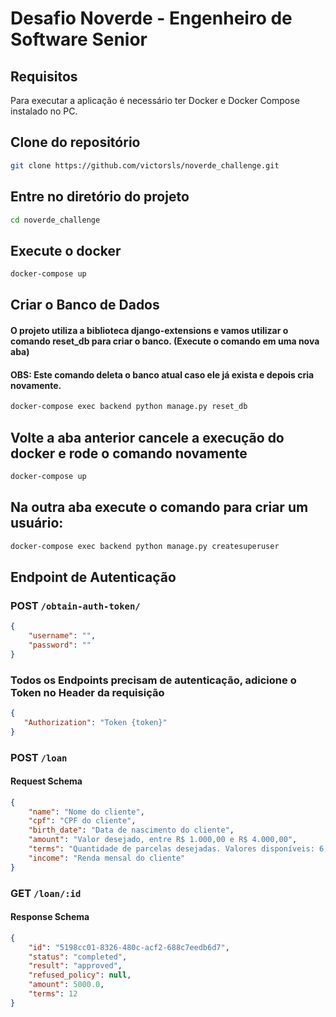 # Desafio Noverde - Engenheiro de Software Senior

## Requisitos
Para executar a aplicação é necessário ter Docker e Docker Compose instalado no PC.

## Clone do repositório
```bash
git clone https://github.com/victorsls/noverde_challenge.git
```
## Entre no diretório do projeto
```bash
cd noverde_challenge
```

## Execute o docker
```bash
docker-compose up
```

## Criar o Banco de Dados
#### O projeto utiliza a biblioteca django-extensions e vamos utilizar o comando reset_db para criar o banco. (Execute o comando em uma nova aba)
#### OBS: Este comando deleta o banco atual caso ele já exista e depois cria novamente.

```bash
docker-compose exec backend python manage.py reset_db
```

## Volte a aba anterior cancele a execução do docker e rode o comando novamente
```bash
docker-compose up
```

## Na outra aba execute o comando para criar um usuário:
```bash
docker-compose exec backend python manage.py createsuperuser
```

## Endpoint de Autenticação
### **POST** `/obtain-auth-token/`
```json
{
    "username": "",
    "password": ""
}
```

### Todos os Endpoints precisam de autenticação, adicione o Token no Header da requisição
```json
{
   "Authorization": "Token {token}"
}
```

### **POST** `/loan`
#### Request Schema
```json
{
    "name": "Nome do cliente",
    "cpf": "CPF do cliente",
    "birth_date": "Data de nascimento do cliente",
    "amount": "Valor desejado, entre R$ 1.000,00 e R$ 4.000,00",
    "terms": "Quantidade de parcelas desejadas. Valores disponíveis: 6, 9 ou 12",
    "income": "Renda mensal do cliente"
}
```

### **GET** `/loan/:id`
#### Response Schema
```json
{
    "id": "5198cc01-8326-480c-acf2-688c7eedb6d7",
    "status": "completed",
    "result": "approved",
    "refused_policy": null,
    "amount": 5000.0,
    "terms": 12
}
```